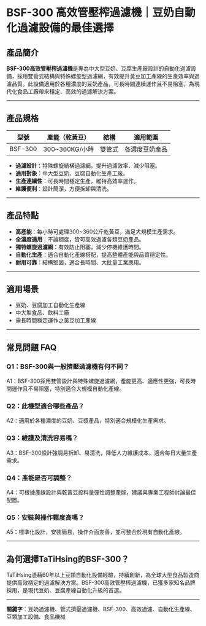 # BSF-300 高效管壓榨過濾機｜豆奶自動化過濾設備的最佳選擇

## 產品簡介

**BSF-300高效管壓榨過濾機**是專為中大型豆奶、豆腐生產廠設計的自動化過濾設備，採用雙管式結構與特殊螺旋型過濾網，有效提升黃豆加工產線的生產效率與過濾品質。此設備適用於各種濃度的豆奶產品，可長時間連續運作且不易阻塞，為現代化食品工廠帶來穩定、高效的過濾解決方案。

---

## 產品規格

| 型號         | 產能（乾黃豆）         | 結構         | 適用範圍           |
|--------------|-----------------------|--------------|--------------------|
| BSF-300      | 300~360KG/小時        | 雙管式        | 各濃度豆奶產品     |

- **過濾設計**：特殊螺旋結構過濾網，提升過濾效率、減少阻塞。
- **適用對象**：中大型豆奶、豆腐自動化生產工廠。
- **生產連續性**：可長時間穩定生產，維持高效率運作。
- **維護便利**：設計簡潔，方便拆卸與清洗。

---

## 產品特點

- **高產能**：每小時可處理300~360公斤乾黃豆，滿足大規模生產需求。
- **全濃度適用**：不論稠度，皆可高效過濾各類豆奶產品。
- **獨特螺旋過濾網**：有效防止阻塞，減少停機維護時間。
- **自動化生產**：適合自動化產線搭配，提高整體產能與品質穩定性。
- **耐用可靠**：結構堅固，適合長時間、大批量工業應用。

---

## 適用場景

- 豆奶、豆腐加工自動化生產線
- 中大型食品、飲料工廠
- 需長時間穩定運作之黃豆加工產線

---

## 常見問題 FAQ

### Q1：BSF-300與一般擠壓過濾機有何不同？
A1：BSF-300採用雙管設計與特殊螺旋過濾網，產能更高、適應性更強，可長時間運作且不易阻塞，特別適合大規模自動化產線。

### Q2：此機型適合哪些產品？
A2：適用於各種濃度的豆奶、豆漿產品，特別適合規模化生產需求。

### Q3：維護及清洗容易嗎？
A3：BSF-300設計強調易拆卸、易清洗，降低人力維護成本，適合每日大量生產需求。

### Q4：產能是否可調整？
A4：可根據產線設計與乾黃豆投料量彈性調整產能，建議與專業工程師討論最佳配置。

### Q5：安裝與操作難度高嗎？
A5：標準化設計，安裝簡易，操作介面友善，並可整合於現有自動化產線。

---

## 為何選擇TaTiHsing的BSF-300？

TaTiHsing憑藉60年以上豆類自動化設備經驗，持續創新，為全球大型食品製造商提供高效穩定的過濾解決方案。BSF-300高效管壓榨過濾機，已獲多家知名品牌採用，是現代豆奶、豆腐產線自動化升級的首選。

---

**關鍵字**：豆奶過濾機、管式擠壓過濾機、BSF-300、高效過濾、自動化生產線、豆類加工設備、食品機械